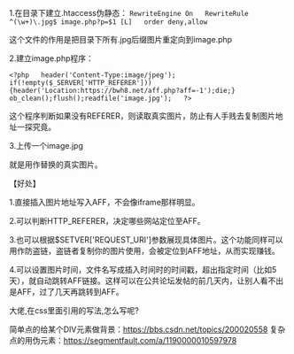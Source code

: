 1.在目录下建立.htaccess伪静态：
`RewriteEngine On  
RewriteRule ^(\w+)\.jpg$ image.php?p=$1 [L]  
order deny,allow`

这个文件的作用是把目录下所有.jpg后缀图片重定向到image.php

2.建立image.php程序：

`<?php  
header('Content-Type:image/jpeg');  
if(!empty($_SERVER['HTTP_REFERER'])){header('Location:https://bwh8.net/aff.php?aff=-1');die;}  
ob_clean();flush();readfile('image.jpg');  
?>`  


这个程序判断如果没有REFERER，则读取真实图片，防止有人手贱去复制图片地址一探究竟。

3.上传一个image.jpg

就是用作替换的真实图片。

【好处】

1.直接插入图片地址写入AFF，不会像iframe那样明显。

2.可以判断HTTP_REFERER，决定哪些网站定位至AFF。

3.也可以根据$SETVER['REQUEST_URI']参数展现具体图片。这个功能同样可以用作防盗链，盗链者复制你的图片使用，会被定位到AFF地址，从而实现赚钱。

4.可以设置图片时间，文件名写成插入时间时的时间戳，超出指定时间（比如5天），就自动跳转AFF链接。这样可以在公共论坛发帖的前几天内，让别人看不出是AFF，过了几天再跳转到AFF。



大佬,在css里面引用的写法,怎么写呢?

简单点的给某个DIV元素做背景：https://bbs.csdn.net/topics/200020558
复杂点的用伪元素：https://segmentfault.com/a/1190000010597978
